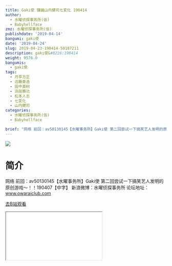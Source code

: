 ```yaml
---
title: Gaki使 镰鼬山内健司七変化 190414
author:
  - 水曜侦探事务所(仮)
  - Babyhellface
zmz: 水曜侦探事务所(仮)
publishdate: '2019-04-14'
bangumi: gaki使
date: '2019-04-24'
slug: 2019-04-23-190414-50187211
description: gaki使&#8226;190414
weight: 9576.0
bangumis:
  - gaki使
tags:
  - 月亭方正
  - 远藤章造
  - 田中直树
  - 浜田雅功
  - 松本人志
  - 七变化
  - 山内健司
categories:
  - 水曜侦探事务所(仮)
  - Babyhellface

brief: "网络 前回：av50130145【水曜事务所】Gaki使 第二回尝试一下搞笑艺人发明的原创游戏～！！190407【中字】 新浪微博：水曜侦探事务所 论坛地址：www.owaraiclub.com"
---
```

![](https://i.imgur.com/kD9HlJx.jpg)
# 简介  
网络
前回：av50130145【水曜事务所】Gaki使 第二回尝试一下搞笑艺人发明的原创游戏～！！190407【中字】
新浪微博：水曜侦探事务所    论坛地址：www.owaraiclub.com  

[去B站观看](https://www.bilibili.com/video/av50187211/)
<div class ="resp-container"><iframe class="testiframe" src="//player.bilibili.com/player.html?aid=50187211"", scrolling="no", allowfullscreen="true" > </iframe></div> 
